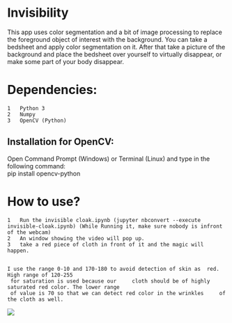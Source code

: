 # Invisibility
This app uses color segmentation and a bit of image processing to replace the foreground object of interest with the background.
You can take a bedsheet and apply color segmentation on it. After that take a picture of the background and place the bedsheet over yourself to virtually disappear, or make some part of your body disappear.

# Dependencies:
	1	Python 3
	2	Numpy
	3	OpenCV (Python)

## Installation for OpenCV:
Open Command Prompt (Windows) or Terminal (Linux) and type in the following command:<br />pip install opencv-python<br />

# How to use?
	1	Run the invisible cloak.ipynb (jupyter nbconvert --execute invisible-cloak.ipynb) (While Running it, make sure nobody is infront of the webcam)
	2	An window showing the video will pop up.
	3	take a red piece of cloth in front of it and the magic will happen.


	I use the range 0-10 and 170-180 to avoid detection of skin as 	red. High range of 120-255
	 for saturation is used because our 	cloth should be of highly saturated red color. The lower range 	
	 of value is 70 so that we can detect red color in the wrinkles 	of the cloth as well.


![](https://github.com/YKalashnikov/Invisibility/blob/master/image.gif)